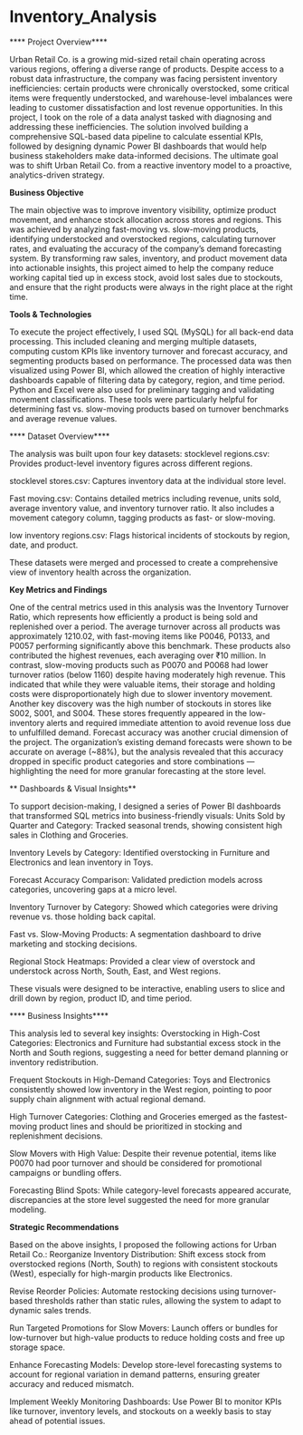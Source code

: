 # Inventory_Analysis

**** Project Overview****

Urban Retail Co. is a growing mid-sized retail chain operating across various regions, offering a diverse range of products. Despite access to a robust data infrastructure, the company was facing persistent inventory inefficiencies: certain products were chronically overstocked, some critical items were frequently understocked, and warehouse-level imbalances were leading to customer dissatisfaction and lost revenue opportunities.
In this project, I took on the role of a data analyst tasked with diagnosing and addressing these inefficiencies. The solution involved building a comprehensive SQL-based data pipeline to calculate essential KPIs, followed by designing dynamic Power BI dashboards that would help business stakeholders make data-informed decisions. The ultimate goal was to shift Urban Retail Co. from a reactive inventory model to a proactive, analytics-driven strategy.

 **Business Objective**
 
The main objective was to improve inventory visibility, optimize product movement, and enhance stock allocation across stores and regions. This was achieved by analyzing fast-moving vs. slow-moving products, identifying understocked and overstocked regions, calculating turnover rates, and evaluating the accuracy of the company’s demand forecasting system.
By transforming raw sales, inventory, and product movement data into actionable insights, this project aimed to help the company reduce working capital tied up in excess stock, avoid lost sales due to stockouts, and ensure that the right products were always in the right place at the right time.

 **Tools & Technologies**
 
To execute the project effectively, I used SQL (MySQL) for all back-end data processing. This included cleaning and merging multiple datasets, computing custom KPIs like inventory turnover and forecast accuracy, and segmenting products based on performance. The processed data was then visualized using Power BI, which allowed the creation of highly interactive dashboards capable of filtering data by category, region, and time period.
Python and Excel were also used for preliminary tagging and validating movement classifications. These tools were particularly helpful for determining fast vs. slow-moving products based on turnover benchmarks and average revenue values.

**** Dataset Overview****

The analysis was built upon four key datasets:
stocklevel regions.csv: Provides product-level inventory figures across different regions.


stocklevel stores.csv: Captures inventory data at the individual store level.


Fast moving.csv: Contains detailed metrics including revenue, units sold, average inventory value, and inventory turnover ratio. It also includes a movement category column, tagging products as fast- or slow-moving.


low inventory regions.csv: Flags historical incidents of stockouts by region, date, and product.


These datasets were merged and processed to create a comprehensive view of inventory health across the organization.

 **Key Metrics and Findings**
 
One of the central metrics used in this analysis was the Inventory Turnover Ratio, which represents how efficiently a product is being sold and replenished over a period. The average turnover across all products was approximately 1210.02, with fast-moving items like P0046, P0133, and P0057 performing significantly above this benchmark. These products also contributed the highest revenues, each averaging over ₹10 million.
In contrast, slow-moving products such as P0070 and P0068 had lower turnover ratios (below 1160) despite having moderately high revenue. This indicated that while they were valuable items, their storage and holding costs were disproportionately high due to slower inventory movement.
Another key discovery was the high number of stockouts in stores like S002, S001, and S004. These stores frequently appeared in the low-inventory alerts and required immediate attention to avoid revenue loss due to unfulfilled demand.
Forecast accuracy was another crucial dimension of the project. The organization’s existing demand forecasts were shown to be accurate on average (~88%), but the analysis revealed that this accuracy dropped in specific product categories and store combinations — highlighting the need for more granular forecasting at the store level.

** Dashboards & Visual Insights**

To support decision-making, I designed a series of Power BI dashboards that transformed SQL metrics into business-friendly visuals:
Units Sold by Quarter and Category: Tracked seasonal trends, showing consistent high sales in Clothing and Groceries.

Inventory Levels by Category: Identified overstocking in Furniture and Electronics and lean inventory in Toys.

Forecast Accuracy Comparison: Validated prediction models across categories, uncovering gaps at a micro level.

Inventory Turnover by Category: Showed which categories were driving revenue vs. those holding back capital.

Fast vs. Slow-Moving Products: A segmentation dashboard to drive marketing and stocking decisions.

Regional Stock Heatmaps: Provided a clear view of overstock and understock across North, South, East, and West regions.

These visuals were designed to be interactive, enabling users to slice and drill down by region, product ID, and time period.

**** Business Insights****

This analysis led to several key insights:
Overstocking in High-Cost Categories: Electronics and Furniture had substantial excess stock in the North and South regions, suggesting a need for better demand planning or inventory redistribution.


Frequent Stockouts in High-Demand Categories: Toys and Electronics consistently showed low inventory in the West region, pointing to poor supply chain alignment with actual regional demand.


High Turnover Categories: Clothing and Groceries emerged as the fastest-moving product lines and should be prioritized in stocking and replenishment decisions.


Slow Movers with High Value: Despite their revenue potential, items like P0070 had poor turnover and should be considered for promotional campaigns or bundling offers.


Forecasting Blind Spots: While category-level forecasts appeared accurate, discrepancies at the store level suggested the need for more granular modeling.



**Strategic Recommendations**

Based on the above insights, I proposed the following actions for Urban Retail Co.:
Reorganize Inventory Distribution: Shift excess stock from overstocked regions (North, South) to regions with consistent stockouts (West), especially for high-margin products like Electronics.

Revise Reorder Policies: Automate restocking decisions using turnover-based thresholds rather than static rules, allowing the system to adapt to dynamic sales trends.

Run Targeted Promotions for Slow Movers: Launch offers or bundles for low-turnover but high-value products to reduce holding costs and free up storage space.

Enhance Forecasting Models: Develop store-level forecasting systems to account for regional variation in demand patterns, ensuring greater accuracy and reduced mismatch.

Implement Weekly Monitoring Dashboards: Use Power BI to monitor KPIs like turnover, inventory levels, and stockouts on a weekly basis to stay ahead of potential issues.
